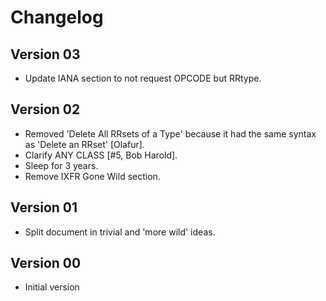 # Changelog

## Version 03

* Update IANA section to not request OPCODE but RRtype.

## Version 02

* Removed 'Delete All RRsets of a Type' because it had the same syntax as
  'Delete an RRset' [Olafur].
* Clarify ANY CLASS [#5, Bob Harold].
* Sleep for 3 years.
* Remove IXFR Gone Wild section.

## Version 01

* Split document in trivial and 'more wild' ideas.

## Version 00

* Initial version
